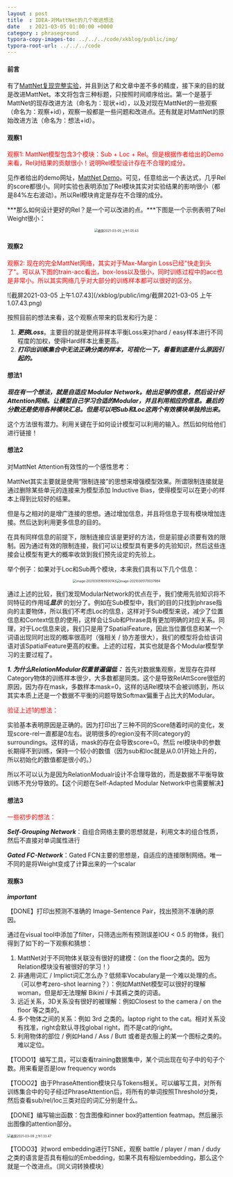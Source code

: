 ```yaml
---
layout : post
title  : IDEA-对MattNet的几个改进想法
date   : 2021-03-05 01:00:00 +0000
category : phraseground
typora-copy-images-to: ../../../code/xkblog/public/img/
typora-root-url: ../../../code
---
```


#### 前言

有了[MattNet复现完整实验](https://2742195759.github.io/xkblog/phraseground/2021/03/04/pg%E5%AE%9E%E9%AA%8C3.html)，并且到达了和文章中差不多的精度，接下来的目的就是改进MattNet。本文将包含三种标题，只按照时间顺序给出。第一个是基于MattNet的现存改进方法（命名为：现状+id），以及对现在MattNet的一些观察（命名为：观察+id），观察一般都是一些问题和改进点。还有就是对MattNet的原始改进方法（命名为：想法+id）。

#### 观察1

<font color='red'>观察1: MattNet模型包含3个模块：Sub + Loc + Rel。但是根据作者给出的Demo来看，Rel对结果的贡献很小！说明Rel模型设计存在不合理的成分。</font>

见作者给出的demo网址，[MattNet Demo](http://vision2.cs.unc.edu/refer/comprehension)。可见，任意给出一个表达式，几乎Rel 的score都很小。同时实验也表明添加了Rel模块其实对实验结果的影响很小（都是84%左右波动）。所以Rel模块肯定是存在不合理的成分。

***那么如何设计更好的Rel？是一个可以改进的点。***下图是一个示例表明了Rel Weight很小：

<div align='center'><img src="/xkblog/public/img/截屏2021-03-05 上午1.05.43.png" alt="截屏2021-03-05 上午1.05.43" style="zoom:50%;" /> </div>

#### 观察2

<font color='red'>观察2: 现在的完全MattNet网络，其实对于Max-Margin Loss已经"快走到头了"。可以从下图的train-acc看出，box-loss以及很小，同时训练过程中的acc也是非常小。所以其实网络几乎对大部分的训练样本都可以很好的区分。 </font>

![截屏2021-03-05 上午1.07.43](/xkblog/public/img/截屏2021-03-05 上午1.07.43.png)

按照目前的想法来看，这个观察点带来的启发和行为是：

1. ***更换Loss***。主要目的就是使用非样本平衡Loss来对hard / easy样本进行不同程度的加权，使得Hard样本比重更高。
2. ***打印出训练集合中无法正确分类的样本，可视化一下，看看到底是什么原因引起的。***

#### 想法1

***现在有一个想法，就是自适应 Modular Network。给出足够的信息，然后设计好Attention网络。让模型自己学习合适的Modular，并且利用相应的信息。最后的分数还是使用各种模块汇总。但是可以吧Sub和Loc这两个有效模块单独拎出来。***

这个方法很有潜力。利用关键在于如何设计模型可以利用的输入。然后如何给他们进行链接！

#### 想法2

对MattNet Attention有效性的一个感性思考：

MattNet其实主要就是使用“限制连接”的思想来增强模型效果。所谓限制连接就是通过删除某些单元的连接来为模型添加 Inductive Bias，使得模型可以在更小的样本上得到比较好的结果。

但是与之相对的是增广连接的思想。通过增加信息，并且将信息于现有模块增加连接。然后达到利用更多信息的目的。

在具有同样信息的前提下，限制连接应该是更好的方法，但是前提必须要有效的限制。因为通过有效的限制连接，我们可以让模型具有更多的先验知识，然后这些连接会让模型有更大的概率收敛到我们预先设定的先验上。

举个例子：如果对于Loc和Sub两个模块，本来我们具有以下几个信息：

<div align='center' height=100px width=100px><img src="/xkblog/public/img/image-20210305165930143.png" alt="image-20210305165930143" style="zoom:50%;" /><img src="/xkblog/public/img//image-20210305170037984.png" alt="image-20210305170037984" style="zoom:50%;" /></div>

通过上述的比较，我们发现ModularNetwork的优点在于，我们使用先验知识将不同特征的作用域***显示*** 的划分了。例如在Sub模型中，我们的目的只找到phrase指向的主要物体，所以我们不考虑Loc的信息，这样对于Sub模型来说，减少了位置信息和Context信息的使用，这样会让Sub和Phrase具有更加明确的对应关系。同理，对于Loc信息来说，我们只是用了SpatialFeature，因此当位置信息和某一个词语出现同时出现的概率很高时（强相关 / 协方差很大），我们的模型将会给该词语对该SpatialFeature更高的权重。上述的过程，其实也就是各个Modular模型学习的主要过程了。

***1. 为什么RelationModular权重普遍偏低：*** 首先对数据集观察，发现存在异样Category物体的训练样本很少，大多数都是同类。这个是导致RelAttScore很低的原因，因为存在mask，多数样本mask=0，这样的话Rel模块不会被训练到，所以其实本质上还是一个数据不平衡的问题导致Softmax偏重于占比大的Modular。

<font color='red'>验证上述1的想法： </font>

实验基本表明原因是正确的。因为打印出了三种不同的Score随着时间的变化，发现score-rel一直都是0左右。说明很多的region没有不同category的surroundings。这样的话，mask的存在会导致score=0。然后 rel模块中的参数长期得不到训练，保持一个较小的数值（因为sub和loc就是从0.01开始上升的，所以初始化的数值都是很小的。）

所以不可以认为是因为RelationModualr设计不合理导致的，而是数据不平衡导致训练不充分导致的。【这个问题在Self-Adapted Modular Network中也需要解决】

#### 想法3

<font color='red'>一些初步的想法：</font>

***Self-Grouping Network***：自组合网络主要的思想就是，利用文本的组合性质，然后不直接对单词属性进行

***Gated FC-Network***：Gated FCN主要的思想是，自适应的连接限制网络。唯一不同的是将Weight变成了计算出来的一个scalar

#### 观察3

***important***

【DONE】打印出预测不准确的 Image-Sentence Pair，找出预测不准确的原因。

通过在visual tool中添加了filter，只筛选出所有预测误差IOU < 0.5 的物体，我们得到了如下的一下观察和猜想： 

1. MattNet对于不同物体关联没有很好的建模：（on the floor之类的。因为Relation模块没有被很好的学习！）
2. 非通用词汇 / Implict词汇怎么办？低频率Vocabulary是一个难以处理的点。（可以参考zero-shot learning？）：例如MattNet模型可以很好的理解woman，但是却无法理解 Bikini / 卡其裤之类的词语。
3. 远近关系，3D关系没有很好的被理解：例如Closest to the camera / on the floor 等之类的。
4. 多个物体之间的关系：例如 3rd 之类的。laptop right to the cat。相对关系没有找准，right会默认寻找global right，而不是cat的right。
5. 利用物体的部位 / 例如Hand /  Ass / Butt 或者是衣服上的某一个图标之类的。难以定位。

【TODO1】编写工具，可以查看training数据集中，某个词出现在句子中的句子个数。用来看是否是low frequency words

【TODO2】由于PhraseAttention模块只与Tokens相关。可以编写工具，对所有训练集合中的句子经过PhraseAttention后，将所有的单词按照Threshold分类，然后查看sub/rel/loc三类对应的词汇分别是什么。

【DONE】编写输出函数：包含图像和inner box的attention featmap。然后展示出图像的attention部分。

<img src="/xkblog/public/img/截屏2021-03-09 上午1.33.47.png" alt="截屏2021-03-09 上午1.33.47" style="zoom:50%;" />

【TODO3】对word embedding进行TSNE，观察 battle / player / man / dudy 之类的语言是否具有相似的Embedding，如果不具有相似embedding，那么这个就是一个改进点。（同义词转换模块）